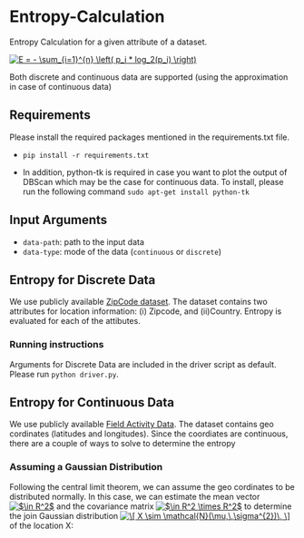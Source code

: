 # Entropy-Calculation
Entropy Calculation for a given attribute of a dataset.

<a href="https://www.codecogs.com/eqnedit.php?latex=E&space;=&space;-&space;\sum_{i=1}^{n}&space;\left(&space;p_i&space;*&space;log_2(p_i)&space;\right)" target="_blank"><img src="https://latex.codecogs.com/gif.latex?E&space;=&space;-&space;\sum_{i=1}^{n}&space;\left(&space;p_i&space;*&space;log_2(p_i)&space;\right)" title="E = - \sum_{i=1}^{n} \left( p_i * log_2(p_i) \right)" /></a>

Both discrete and continuous data are supported (using the approximation in case of continuous data)

## Requirements
Please install the required packages mentioned in the requirements.txt file. 
* `pip install -r requirements.txt`

* In addition, python-tk is required in case you want to plot the output of DBScan which may be the case for continuous data. To install, please run the following command `sudo apt-get install python-tk`

## Input Arguments
* `data-path`: path to the input data
* `data-type`: mode of the data (`continuous` or `discrete`)

## Entropy for Discrete Data
We use publicly available [ZipCode dataset](https://catalog.data.gov/dataset/zip-codes-zipcodes). The dataset contains two attributes for location information: (i) Zipcode, and (ii)Country. Entropy is evaluated for each of the attibutes.

### Running instructions
Arguments for Discrete Data are included in the driver script as default. Please run `python driver.py`.

## Entropy for Continuous Data
We use publicly available [Field Activity Data](https://cmgds.marine.usgs.gov/data/field-activity-data/2012-035-FA/). The dataset contains geo cordinates (latitudes and longitudes). Since the coordiates are continuous, there are a couple of ways to solve to determine the entropy

### Assuming a Gaussian Distribution
Following the central limit theorem, we can assume the geo cordinates to be distributed normally. In this case, we can estimate the mean vector <a href="https://www.codecogs.com/eqnedit.php?latex=$\in&space;R^2$" target="_blank"><img src="https://latex.codecogs.com/gif.latex?$\in&space;R^2$" title="$\in R^2$" /></a> and the covariance matrix <a href="https://www.codecogs.com/eqnedit.php?latex=$\in&space;R^2&space;\times&space;R^2$" target="_blank"><img src="https://latex.codecogs.com/gif.latex?$\in&space;R^2&space;\times&space;R^2$" title="$\in R^2 \times R^2$" /></a> to determine the join Gaussian distribution <a href="https://www.codecogs.com/eqnedit.php?latex=\[&space;X&space;\sim&space;\mathcal{N}(\mu,\,\sigma^{2})\,&space;\]" target="_blank"><img src="https://latex.codecogs.com/gif.latex?\[&space;X&space;\sim&space;\mathcal{N}(\mu,\,\sigma^{2})\,&space;\]" title="\[ X \sim \mathcal{N}(\mu,\,\sigma^{2})\, \]" /></a> of the location X:
